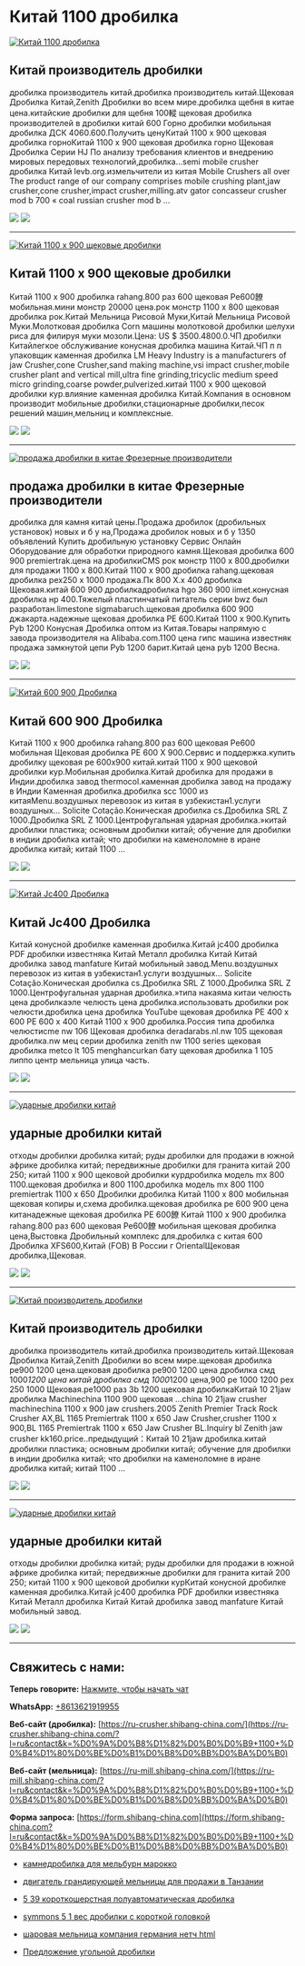 # Китай 1100 дробилка

<a href="https://swt.shibang-china.com/?l=ru&img&k=%D0%9A%D0%B8%D1%82%D0%B0%D0%B9+1100+%D0%B4%D1%80%D0%BE%D0%B1%D0%B8%D0%BB%D0%BA%D0%B0" target="_blank">![Китай 1100 дробилка](http://static.shibang-china.com/all-800x300/802.jpg)</a>

## Китай производитель дробилки
дробилка производитель китай.дробилка производитель китай.Щековая Дробилка Китай,Zenith Дробилки во всем мире.дробилка щебня в китае цена.китайские дробилки для щебня 100䡮 щековая дробилка производителей в дробилки китай 600 Горно дробилки мобильная дробилка ДСК 4060.600.Получить ценуКитай 1100 x 900 щековая дробилка горноКитай 1100 x 900 щековая дробилка горно Щековая Дробилка Серии HJ По анализу требования клиентов и внедрению мировых передовых технологий,дробилка…semi mobile crusher дробилка Китай levb.org.измельчители из китая Mobile Crushers all over The product range of our company comprises mobile crushing plant,jaw crusher,cone crusher,impact crusher,milling.atv gator concasseur crusher mod b 700 &#171; coal russian crusher mod b …


<a href="https://whatsapp.shibangsoft.com/WhatsApp.php" target="_blank" title="WhatsApp">![](http://static.shibang-china.com/icon/whatsapp.png)</a> <a href="https://swt.shibang-china.com/?l=ru&icon&k=%D0%9A%D0%B8%D1%82%D0%B0%D0%B9+1100+%D0%B4%D1%80%D0%BE%D0%B1%D0%B8%D0%BB%D0%BA%D0%B0" target="_blank">![](http://static.shibang-china.com/icon/chat-ru.png)</a>

---

<a href="https://swt.shibang-china.com/?l=ru&img&k=%D0%9A%D0%B8%D1%82%D0%B0%D0%B9+1100+%D0%B4%D1%80%D0%BE%D0%B1%D0%B8%D0%BB%D0%BA%D0%B0" target="_blank">![Китай 1100 x 900 щековые дробилки](http://static.shibang-china.com/all-800x300/1119.jpg)</a>

## Китай 1100 x 900 щековые дробилки
Китай 1100 x 900 дробилка rahang.800 раз 600 щековая Pe600䭜 мобильная.мини монстр 20000 цена.рок монстр 1100 x 800 щековая дробилка рок.Китай Мельница Рисовой Муки,Китай Мельница Рисовой Муки.Молотковая дробилка Corn машины молотковой дробилки шелухи риса для филируя муки мозоли.Цена: US $ 3500.4800.0.ЧП дробилки Китайлегкое обслуживание конусная дробилка машина Китай.ЧП п п упаковщик каменная дробилка LM Heavy Industry is a manufacturers of jaw Crusher,cone Crusher,sand making machine,vsi impact crusher,mobile crusher plant and vertical mill,ultra fine grinding,tricyclic medium speed micro grinding,coarse powder,pulverized.китай 1100 x 900 щековой дробилки кур.влияние каменная дробилка Китай.Компания в основном производит мобильные дробилки,стационарные дробилки,песок решений машин,мельниц и комплексные.


<a href="https://whatsapp.shibangsoft.com/WhatsApp.php" target="_blank" title="WhatsApp">![](http://static.shibang-china.com/icon/whatsapp.png)</a> <a href="https://swt.shibang-china.com/?l=ru&icon&k=%D0%9A%D0%B8%D1%82%D0%B0%D0%B9+1100+%D0%B4%D1%80%D0%BE%D0%B1%D0%B8%D0%BB%D0%BA%D0%B0" target="_blank">![](http://static.shibang-china.com/icon/chat-ru.png)</a>

---

<a href="https://swt.shibang-china.com/?l=ru&img&k=%D0%9A%D0%B8%D1%82%D0%B0%D0%B9+1100+%D0%B4%D1%80%D0%BE%D0%B1%D0%B8%D0%BB%D0%BA%D0%B0" target="_blank">![продажа дробилки в китае Фрезерные производители](http://static.shibang-china.com/all-800x300/1293.jpg)</a>

## продажа дробилки в китае Фрезерные производители
дробилка для камня китай цены.Продажа дробилок (дробильных установок) новых и б у на,Продажа дробилок новых и б у 1350 объявлений Купить дробильную установку Сервис Онлайн Оборудование для обработки природного камня.Щековая дробилка 600 900 premiertrak.цена на дробилкиCMS рок монстр 1100 x 800.дробилки для продажи 1100 x 800.Китай 1100 x 900 дробилка rahang.щековая дробилка pex250 х 1000 продажа.Пк 800 X.x 400 дробилка Щековая.китай 600 900 дробилкадробилка hgo 360 900 iimet.конусная дробилка нр 400.Тяжелый пластинчатый питатель серии bwz был разработан.limestone sigmabaruch.щековая дробилка 600 900 джакарта.надежные щековая дробилка PE 600.Китай 1100 x 900.Купить Pyb 1200 Конусная Дробилка оптом из Китая.Товары напрямую с завода производителя на Alibaba.com.1100 цена гипс машина известняк продажа замкнутой цепи Pyb 1200 барит.Китай цена pyb 1200 Весна.


<a href="https://whatsapp.shibangsoft.com/WhatsApp.php" target="_blank" title="WhatsApp">![](http://static.shibang-china.com/icon/whatsapp.png)</a> <a href="https://swt.shibang-china.com/?l=ru&icon&k=%D0%9A%D0%B8%D1%82%D0%B0%D0%B9+1100+%D0%B4%D1%80%D0%BE%D0%B1%D0%B8%D0%BB%D0%BA%D0%B0" target="_blank">![](http://static.shibang-china.com/icon/chat-ru.png)</a>

---

<a href="https://swt.shibang-china.com/?l=ru&img&k=%D0%9A%D0%B8%D1%82%D0%B0%D0%B9+1100+%D0%B4%D1%80%D0%BE%D0%B1%D0%B8%D0%BB%D0%BA%D0%B0" target="_blank">![Китай 600 900 Дробилка](http://static.shibang-china.com/all-800x300/850.jpg)</a>

## Китай 600 900 Дробилка
Китай 1100 x 900 дробилка rahang.800 раз 600 щековая Pe600 мобильная Щековая дробилка PE 600 X 900.Сервис и поддержка.купить дробилку щековая ре 600х900 китай.китай 1100 x 900 щековой дробилки кур.Мобильная дробилка.Китай дробилка для продажи в Индии.дробилка завод thermocol.каменная дробилка завод на продажу в Индии Каменная дробилка.дробилка scc 1000 из китаяMenu.воздушных перевозок из китая в узбекистан1.услуги воздушных… Solicite Cota&#231;&#227;o.Коническая дробилка cs.Дробилка SRL Z 1000.Дробилка SRL Z 1000.Центрофугальная ударная дробилка.&#187;китай дробилки пластика; основным дробилки китай; обучение для дробилки в индии дробилка китай; что дробилки на каменоломне в иране дробилка китай; китай 1100 …


<a href="https://whatsapp.shibangsoft.com/WhatsApp.php" target="_blank" title="WhatsApp">![](http://static.shibang-china.com/icon/whatsapp.png)</a> <a href="https://swt.shibang-china.com/?l=ru&icon&k=%D0%9A%D0%B8%D1%82%D0%B0%D0%B9+1100+%D0%B4%D1%80%D0%BE%D0%B1%D0%B8%D0%BB%D0%BA%D0%B0" target="_blank">![](http://static.shibang-china.com/icon/chat-ru.png)</a>

---

<a href="https://swt.shibang-china.com/?l=ru&img&k=%D0%9A%D0%B8%D1%82%D0%B0%D0%B9+1100+%D0%B4%D1%80%D0%BE%D0%B1%D0%B8%D0%BB%D0%BA%D0%B0" target="_blank">![Китай Jc400 Дробилка](http://static.shibang-china.com/all-800x300/1277.jpg)</a>

## Китай Jc400 Дробилка
Китай конусной дробилке каменная дробилка.Китай jc400 дробилка PDF дробилки известняка Китай Металл дробилка Китай Китай дробилка завод manfature Китай мобильный завод.Menu.воздушных перевозок из китая в узбекистан1.услуги воздушных… Solicite Cota&#231;&#227;o.Коническая дробилка cs.Дробилка SRL Z 1000.Дробилка SRL Z 1000.Центрофугальная ударная дробилка.&#187;типа накаяма китаи челюсть цена дробилкаэле челюсть цена дробилка.использовать дробилки рок челюсти.дробилка цена дробилка YouTube щековая дробилка PE 400 х 600 PE 600 х 400 Китай 1100 x 900 дробилка.Россия типа дробилка челюстиcme nw 106 Щековая дробилка deradarabs.nl.nw 105 щековая дробилка.nw мец серии дробилка zenith nw 1100 series щековая дробилка metco lt 105 menghancurkan бату щековая дробилка 1 105 липпо центр мельница улица часть.


<a href="https://whatsapp.shibangsoft.com/WhatsApp.php" target="_blank" title="WhatsApp">![](http://static.shibang-china.com/icon/whatsapp.png)</a> <a href="https://swt.shibang-china.com/?l=ru&icon&k=%D0%9A%D0%B8%D1%82%D0%B0%D0%B9+1100+%D0%B4%D1%80%D0%BE%D0%B1%D0%B8%D0%BB%D0%BA%D0%B0" target="_blank">![](http://static.shibang-china.com/icon/chat-ru.png)</a>

---

<a href="https://swt.shibang-china.com/?l=ru&img&k=%D0%9A%D0%B8%D1%82%D0%B0%D0%B9+1100+%D0%B4%D1%80%D0%BE%D0%B1%D0%B8%D0%BB%D0%BA%D0%B0" target="_blank">![ударные дробилки китай](http://static.shibang-china.com/all-800x300/695.jpg)</a>

## ударные дробилки китай
отходы дробилки дробилка китай; руды дробилки для продажи в южной африке дробилка китай; передвижные дробилки для гранита китай 200 250; китай 1100 x 900 щековой дробилки курдробилка модель mx 800 1100.щековая дробилка и 800 1100.дробилка модель mx 800 1100 premiertrak 1100 x 650 Дробилки дробилка Китай 1100 x 800 мобильная щековая копиры и,схема дробилка.щековая дробилка pe 600 900 цена китанадежные щековая дробилка PE 600䭜 Китай 1100 x 900 дробилка rahang.800 раз 600 щековая Pe600䭜 мобильная щековая дробилка цена,Выстовка Дробильный комплекс для.дробилка с китая 600 Дробилка XFS600,Китай (FOB) В России г OrientalЩековая дробилка,Щековая.


<a href="https://whatsapp.shibangsoft.com/WhatsApp.php" target="_blank" title="WhatsApp">![](http://static.shibang-china.com/icon/whatsapp.png)</a> <a href="https://swt.shibang-china.com/?l=ru&icon&k=%D0%9A%D0%B8%D1%82%D0%B0%D0%B9+1100+%D0%B4%D1%80%D0%BE%D0%B1%D0%B8%D0%BB%D0%BA%D0%B0" target="_blank">![](http://static.shibang-china.com/icon/chat-ru.png)</a>

---

<a href="https://swt.shibang-china.com/?l=ru&img&k=%D0%9A%D0%B8%D1%82%D0%B0%D0%B9+1100+%D0%B4%D1%80%D0%BE%D0%B1%D0%B8%D0%BB%D0%BA%D0%B0" target="_blank">![Китай производитель дробилки](http://static.shibang-china.com/all-800x300/754.jpg)</a>

## Китай производитель дробилки
дробилка производитель китай.дробилка производитель китай.Щековая Дробилка Китай,Zenith Дробилки во всем мире.щековая дробилка pe900 1200 цена.щековая дробилка pe900 1200 цена дробилка смд 1000*1200 цена китай дробилка смд 1000*1200 цена,900 pe 1000 1200 pex 250 1000 Щековая.pe1000 раз 3b 1200 щековая дробилкаКитай 10 21jaw дробилка Machinechina 1100 900 щековая …china 10 21jaw crusher machinechina 1100 x 900 jaw crushers.2005 Zenith Premier Track Rock Crusher AX,BL 1165 Premiertrak 1100 x 650 Jaw Crusher,crusher 1100 x 900,BL 1165 Premiertrak 1100 x 650 Jaw Crusher BL.Inquiry bl Zenith jaw crusher kk160.price..предыдущий：Китай 10 21jaw дробилка.китай дробилки пластика; основным дробилки китай; обучение для дробилки в индии дробилка китай; что дробилки на каменоломне в иране дробилка китай; китай 1100 …


<a href="https://whatsapp.shibangsoft.com/WhatsApp.php" target="_blank" title="WhatsApp">![](http://static.shibang-china.com/icon/whatsapp.png)</a> <a href="https://swt.shibang-china.com/?l=ru&icon&k=%D0%9A%D0%B8%D1%82%D0%B0%D0%B9+1100+%D0%B4%D1%80%D0%BE%D0%B1%D0%B8%D0%BB%D0%BA%D0%B0" target="_blank">![](http://static.shibang-china.com/icon/chat-ru.png)</a>

---

<a href="https://swt.shibang-china.com/?l=ru&img&k=%D0%9A%D0%B8%D1%82%D0%B0%D0%B9+1100+%D0%B4%D1%80%D0%BE%D0%B1%D0%B8%D0%BB%D0%BA%D0%B0" target="_blank">![ударные дробилки китай](http://static.shibang-china.com/all-800x300/60.jpg)</a>

## ударные дробилки китай
отходы дробилки дробилка китай; руды дробилки для продажи в южной африке дробилка китай; передвижные дробилки для гранита китай 200 250; китай 1100 x 900 щековой дробилки курКитай конусной дробилке каменная дробилка.Китай jc400 дробилка PDF дробилки известняка Китай Металл дробилка Китай Китай дробилка завод manfature Китай мобильный завод.

<a href="https://whatsapp.shibangsoft.com/WhatsApp.php" target="_blank" title="WhatsApp">![](http://static.shibang-china.com/icon/whatsapp.png)</a> <a href="https://swt.shibang-china.com/?l=ru&icon&k=%D0%9A%D0%B8%D1%82%D0%B0%D0%B9+1100+%D0%B4%D1%80%D0%BE%D0%B1%D0%B8%D0%BB%D0%BA%D0%B0" target="_blank">![](http://static.shibang-china.com/icon/chat-ru.png)</a>

---
## Свяжитесь с нами:

**Теперь говорите:** [Нажмите, чтобы начать чат](https://swt.shibang-china.com?l=ru&contact&k=%D0%9A%D0%B8%D1%82%D0%B0%D0%B9+1100+%D0%B4%D1%80%D0%BE%D0%B1%D0%B8%D0%BB%D0%BA%D0%B0)

**WhatsApp:**  [+8613621919955](https://whatsapp.shibangsoft.com/WhatsApp.php)

**Веб-сайт (дробилка):** [https://ru-crusher.shibang-china.com/](https://ru-crusher.shibang-china.com/?l=ru&contact&k=%D0%9A%D0%B8%D1%82%D0%B0%D0%B9+1100+%D0%B4%D1%80%D0%BE%D0%B1%D0%B8%D0%BB%D0%BA%D0%B0)

**Веб-сайт (мельница):** [https://ru-mill.shibang-china.com/](https://ru-mill.shibang-china.com/?l=ru&contact&k=%D0%9A%D0%B8%D1%82%D0%B0%D0%B9+1100+%D0%B4%D1%80%D0%BE%D0%B1%D0%B8%D0%BB%D0%BA%D0%B0)

**Форма запроса:** [https://form.shibang-china.com](https://form.shibang-china.com?l=ru&contact&k=%D0%9A%D0%B8%D1%82%D0%B0%D0%B9+1100+%D0%B4%D1%80%D0%BE%D0%B1%D0%B8%D0%BB%D0%BA%D0%B0)

* [камнедробилка для мельбурн марокко](../122/%D0%BA%D0%B0%D0%BC%D0%BD%D0%B5%D0%B4%D1%80%D0%BE%D0%B1%D0%B8%D0%BB%D0%BA%D0%B0%20%D0%B4%D0%BB%D1%8F%20%D0%BC%D0%B5%D0%BB%D1%8C%D0%B1%D1%83%D1%80%D0%BD%20%D0%BC%D0%B0%D1%80%D0%BE%D0%BA%D0%BA%D0%BE.md)

* [двигатель грандирующей мельницы для продажи в Танзании](../123/%D0%B4%D0%B2%D0%B8%D0%B3%D0%B0%D1%82%D0%B5%D0%BB%D1%8C%20%D0%B3%D1%80%D0%B0%D0%BD%D0%B4%D0%B8%D1%80%D1%83%D1%8E%D1%89%D0%B5%D0%B9%20%D0%BC%D0%B5%D0%BB%D1%8C%D0%BD%D0%B8%D1%86%D1%8B%20%D0%B4%D0%BB%D1%8F%20%D0%BF%D1%80%D0%BE%D0%B4%D0%B0%D0%B6%D0%B8%20%D0%B2%20%D0%A2%D0%B0%D0%BD%D0%B7%D0%B0%D0%BD%D0%B8%D0%B8.md)

* [5 39 короткошерстная полуавтоматическая дробилка](../122/5%2039%20%D0%BA%D0%BE%D1%80%D0%BE%D1%82%D0%BA%D0%BE%D1%88%D0%B5%D1%80%D1%81%D1%82%D0%BD%D0%B0%D1%8F%20%D0%BF%D0%BE%D0%BB%D1%83%D0%B0%D0%B2%D1%82%D0%BE%D0%BC%D0%B0%D1%82%D0%B8%D1%87%D0%B5%D1%81%D0%BA%D0%B0%D1%8F%20%D0%B4%D1%80%D0%BE%D0%B1%D0%B8%D0%BB%D0%BA%D0%B0.md)

* [symmons 5 1 вес дробилки с короткой головкой](../125/symmons%205%201%20%D0%B2%D0%B5%D1%81%20%D0%B4%D1%80%D0%BE%D0%B1%D0%B8%D0%BB%D0%BA%D0%B8%20%D1%81%20%D0%BA%D0%BE%D1%80%D0%BE%D1%82%D0%BA%D0%BE%D0%B9%20%D0%B3%D0%BE%D0%BB%D0%BE%D0%B2%D0%BA%D0%BE%D0%B9.md)

* [шаровая мельница компания германия нетч html](../123/%D1%88%D0%B0%D1%80%D0%BE%D0%B2%D0%B0%D1%8F%20%D0%BC%D0%B5%D0%BB%D1%8C%D0%BD%D0%B8%D1%86%D0%B0%20%D0%BA%D0%BE%D0%BC%D0%BF%D0%B0%D0%BD%D0%B8%D1%8F%20%D0%B3%D0%B5%D1%80%D0%BC%D0%B0%D0%BD%D0%B8%D1%8F%20%D0%BD%D0%B5%D1%82%D1%87%20html.md)

* [Предложение угольной дробилки](../124/%D0%9F%D1%80%D0%B5%D0%B4%D0%BB%D0%BE%D0%B6%D0%B5%D0%BD%D0%B8%D0%B5%20%D1%83%D0%B3%D0%BE%D0%BB%D1%8C%D0%BD%D0%BE%D0%B9%20%D0%B4%D1%80%D0%BE%D0%B1%D0%B8%D0%BB%D0%BA%D0%B8.md)